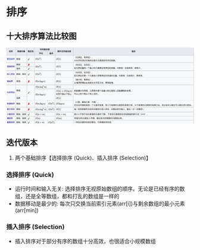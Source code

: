 # 排序

## 十大排序算法比较图
![image](Utils/sort.png)

## 迭代版本
1. 两个基础排序【选择排序 (Quick)、插入排序 (Selection)】

### 选择排序 (Quick)
- 运行时间和输入无关: 选择排序无视原始数组的顺序。无论是已经有序的数组，还是全等数组，都和打乱的数组是一样的
- 数据移动是最少的: 每次只交换当前索引元素(arr[i])与剩余数组的最小元素(arr[min])

### 插入排序 (Selection)
- 插入排序对于部分有序的数组十分高效，也很适合小规模数组
